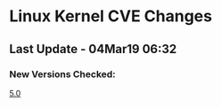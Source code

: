 
# **Linux Kernel CVE Changes**

## Last Update - 04Mar19 06:32

### **New Versions Checked:**

[5.0](streams/5.0)  


